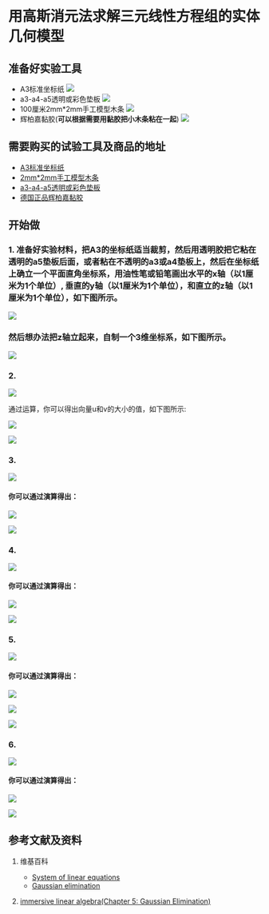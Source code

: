 # 用高斯消元法求解三元线性方程组的实体几何模型

## 准备好实验工具

- A3标准坐标纸
![](/images/线性代数/用高斯消元法求解三元线性方程组的实体几何模型/A3标准坐标纸.jpg)
- a3-a4-a5透明或彩色垫板
![](/images/线性代数/用高斯消元法求解三元线性方程组的实体几何模型/a3-a4-a5透明或彩色垫板.jpg)
- 100厘米2mm*2mm手工模型木条
![](/images/线性代数/用高斯消元法求解三元线性方程组的实体几何模型/2mm手工模型木条.jpg)
- 辉柏嘉黏胶(**可以根据需要用黏胶把小木条粘在一起**)
![](/images/线性代数/用高斯消元法求解三元线性方程组的实体几何模型/辉柏嘉黏胶.jpg)

## 需要购买的试验工具及商品的地址

- [A3标准坐标纸](https://detail.tmall.com/item.htm?id=27142292922&ali_refid=a3_430583_1006:1105863285:N:dZ%20MV6sJ%20YlXqxaoC1QlJw==:77285e2bbcb0cebf9d00068f21bd840f&ali_trackid=1_77285e2bbcb0cebf9d00068f21bd840f&spm=a230r.1.14.1&skuId=3165771512170)
- [2mm*2mm手工模型木条](https://item.taobao.com/item.htm?spm=a1z09.2.0.0.7f642e8dJTGJWM&id=543446811425&_u=3c6ncud14e3)
- [a3-a4-a5透明或彩色垫板](https://detail.tmall.com/item.htm?id=572373987578&spm=a1z09.2.0.0.7f642e8dJTGJWM&_u=3c6ncud6913&skuId=3884138486259)
- [德国正品辉柏嘉黏胶](https://detail.tmall.com/item.htm?id=578158176708&spm=a1z09.2.0.0.7f642e8dJTGJWM&_u=3c6ncudc3bc&skuId=3997768894943)

## 开始做

### 1. 准备好实验材料，把A3的坐标纸适当裁剪，然后用透明胶把它粘在透明的a5垫板后面，或者粘在不透明的a3或a4垫板上，然后在坐标纸上确立一个平面直角坐标系，用油性笔或铅笔画出水平的x轴（以1厘米为1个单位）, 垂直的y轴（以1厘米为1个单位），和直立的z轴（以1厘米为1个单位），如下图所示。

![](/images/线性代数/用高斯消元法求解三元线性方程组的实体几何模型/1a1.jpg)

### 然后想办法把z轴立起来，自制一个3维坐标系，如下图所示。

![](/images/线性代数/用高斯消元法求解三元线性方程组的实体几何模型/1a2.jpg)

### 2. 

![](/images/线性代数/用高斯消元法求解三元线性方程组的实体几何模型/2a0.jpg)

通过运算，你可以得出向量u和v的大小的值，如下图所示:

![](/images/线性代数/用高斯消元法求解三元线性方程组的实体几何模型/2a1.jpg)

![](/images/线性代数/用高斯消元法求解三元线性方程组的实体几何模型/2a2.jpg)

### 3.

![](/images/线性代数/用高斯消元法求解三元线性方程组的实体几何模型/3a1.jpg)

#### 你可以通过演算得出：

![](/images/线性代数/用高斯消元法求解三元线性方程组的实体几何模型/3a2.jpg)

![](/images/线性代数/用高斯消元法求解三元线性方程组的实体几何模型/3a3.jpg)

### 4.

![](/images/线性代数/用高斯消元法求解三元线性方程组的实体几何模型/4a1.jpg)

#### 你可以通过演算得出：

![](/images/线性代数/用高斯消元法求解三元线性方程组的实体几何模型/4a2.jpg)

![](/images/线性代数/用高斯消元法求解三元线性方程组的实体几何模型/4a3.jpg)

### 5. 

![](/images/线性代数/用高斯消元法求解三元线性方程组的实体几何模型/5a1.jpg)

#### 你可以通过演算得出：

![](/images/线性代数/用高斯消元法求解三元线性方程组的实体几何模型/5a2.jpg)

![](/images/线性代数/用高斯消元法求解三元线性方程组的实体几何模型/5a3.jpg)

![](/images/线性代数/用高斯消元法求解三元线性方程组的实体几何模型/5a4.jpg)

### 6. 

![](/images/线性代数/用高斯消元法求解三元线性方程组的实体几何模型/6a1.jpg)

#### 你可以通过演算得出：

![](/images/线性代数/用高斯消元法求解三元线性方程组的实体几何模型/6a2.jpg)

![](/images/线性代数/用高斯消元法求解三元线性方程组的实体几何模型/6a3.jpg)

## 参考文献及资料

1. 维基百科
	- [System of linear equations](https://en.wikipedia.org/wiki/System_of_linear_equations) 
	- [Gaussian elimination](https://en.wikipedia.org/wiki/Gaussian_elimination) 

2. [immersive linear algebra(Chapter 5: Gaussian Elimination)](http://immersivemath.com/ila/ch05_gausselim/ch05.html)